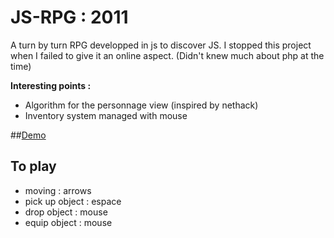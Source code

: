 JS-RPG : 2011
=============

A turn by turn RPG developped in js to discover JS.
I stopped this project when I failed to give it an online aspect. (Didn't knew much about php at the time)

**Interesting points :**
- Algorithm for the personnage view (inspired by nethack)
- Inventory system managed with mouse

##[Demo](https://js-rpg.herokuapp.com/index.html)

To play
-------

- moving         : arrows
- pick up object : espace
- drop object    : mouse
- equip object   : mouse
